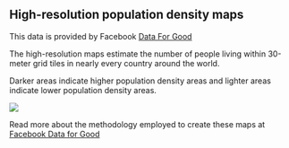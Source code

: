 ## High-resolution population density maps

This data is provided by Facebook [Data For Good](https://dataforgood.fb.com)

The high-resolution maps estimate the number of people living within 30-meter grid tiles in nearly every country around the world.

Darker areas indicate higher population density areas and lighter areas indicate lower population density areas.

![](data/trilateral/W7-FB-Fig1.png)


Read more about the methodology employed to create these maps at [Facebook Data for Good](https://dataforgood.fb.com/docs/methodology-high-resolution-population-density-maps-demographic-estimates/)
